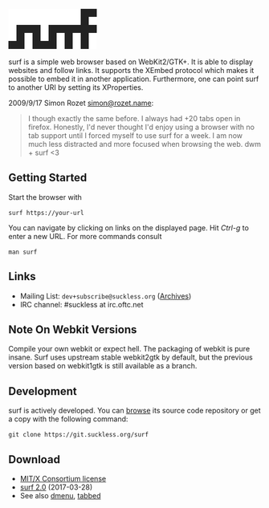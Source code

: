 ![surf](surf.svg)

surf is a simple web browser based on WebKit2/GTK+. It is able
to display websites and follow links. It supports the XEmbed protocol
which makes it possible to embed it in another application. Furthermore,
one can point surf to another URI by setting its XProperties.

2009/9/17 Simon Rozet <simon@rozet.name>:
> I though exactly the same before. I always had +20 tabs open in firefox.
> Honestly, I'd never thought I'd enjoy using a browser with no tab support
> until I forced myself to use surf for a week. I am now much less distracted
> and more focused when browsing the web. dwm + surf <3

Getting Started
---------------
Start the browser with

	surf https://your-url

You can navigate by clicking on links on the displayed page. Hit *Ctrl-g* to enter a new URL. For more commands consult

	man surf

Links
-----
* Mailing List: `dev+subscribe@suckless.org` ([Archives](//lists.suckless.org/dev/))
* IRC channel: #suckless at irc.oftc.net

Note On Webkit Versions
-----------------------
Compile your own webkit or expect hell. The packaging of webkit is pure
insane.
Surf uses upstream stable webkit2gtk by default, but the previous
version based on webkit1gtk is still available as a branch.

Development
-----------
surf is actively developed. You can [browse](//git.suckless.org/surf/) its
source code repository or get a copy with the following command:

	git clone https://git.suckless.org/surf

Download
--------
* [MIT/X Consortium license](//git.suckless.org/surf/file/LICENSE.html)
* [surf 2.0](//dl.suckless.org/surf/surf-2.0.tar.gz) (2017-03-28)
* See also [dmenu](//tools.suckless.org/dmenu/),
  [tabbed](//tools.suckless.org/tabbed/)
